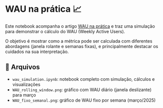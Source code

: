 # WAU na prática 📈

Este notebook acompanha o artigo [WAU na prática](https://medium.com/@giupessota/wau-na-prática-seu-app-é-hábito-ou-só-recebe-visita-de-fim-de-semana-0ce25f8bb932) e traz uma simulação para demonstrar o cálculo do WAU (Weekly Active Users).

O objetivo é mostrar como a métrica pode ser calculada com diferentes abordagens (janela rolante e semanas fixas), e principalmente destacar os cuidados na sua interpretação.

## 📁 Arquivos

- `wau_simulation.ipynb`: notebook completo com simulação, cálculos e visualizações
- `WAU_rolling_window.png`: gráfico com WAU diário (janela deslizante) para março
- `WAU_fixo_semanal.png`: gráfico de WAU fixo por semana (março/2025)
